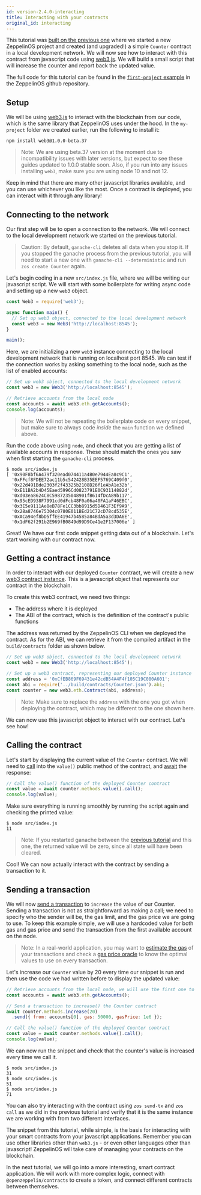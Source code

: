 ```yaml
---
id: version-2.4.0-interacting
title: Interacting with your contracts
original_id: interacting
---
```


This tutorial was [built on the previous one](first) where we started a new ZeppelinOS project and created (and upgraded!) a simple `Counter` contract in a local development network. We will now see how to interact with this contract from javascript code using [web3.js](https://web3js.readthedocs.io/en/1.0/). We will build a small script that will increase the counter and report back the updated value.

The full code for this tutorial can be found in the [`first-project` example](https://github.com/zeppelinos/zos/blob/v2.4.0/examples/first-project/src/index.js) in the ZeppelinOS github repository.

## Setup

We will be using [web3.js](https://web3js.readthedocs.io/en/1.0/) to interact with the blockchain from our code, which is the same library that ZeppelinOS uses under the hood. In the `my-project` folder we created earlier, run the following to install it:

```console
npm install web3@1.0.0-beta.37
```

> Note: We are using beta.37 version at the moment due to incompatibility issues with later versions, but expect to see these guides updated to 1.0.0 stable soon. Also, if you run into any issues installing `web3`, make sure you are using node 10 and not 12.

Keep in mind that there are many other javascript libraries available, and you can use whichever you like the most. Once a contract is deployed, you can interact with it through any library!

## Connecting to the network

Our first step will be to open a connection to the network. We will connect to the local development network we started on the previous tutorial. 

> Caution: By default, `ganache-cli` deletes all data when you stop it. If you stopped the ganache process from the previous tutorial, you will need to start a new one with `ganache-cli --deterministic` and run `zos create Counter` again.

Let's begin coding in a new `src/index.js` file, where we will be writing our javascript script. We will start with some boilerplate for writing async code and setting up a new `web3` object.

<!-- Code: We should provide a function to automatically parse `networks.js` and get the web3 instance preconfigured -->

```js
const Web3 = require('web3');

async function main() {
  // Set up web3 object, connected to the local development network
  const web3 = new Web3('http://localhost:8545');
}

main();
```

Here, we are initializing a new `web3` instance connecting to the local development network that is running on localhost port 8545. We can test if the connection works by asking something to the local node, such as the list of enabled accounts:

```js
// Set up web3 object, connected to the local development network
const web3 = new Web3('http://localhost:8545');

// Retrieve accounts from the local node
const accounts = await web3.eth.getAccounts();
console.log(accounts);
```

> Note: We will not be repeating the boilerplate code on every snippet, but make sure to always code _inside_ the `main` function we defined above.

Run the code above using `node`, and check that you are getting a list of available accounts in response. These should match the ones you saw when first starting the `ganache-cli` process.

```console
$ node src/index.js 
[ '0x90F8bf6A479f320ead074411a4B0e7944Ea8c9C1',
  '0xFFcf8FDEE72ac11b5c542428B35EEF5769C409f0',
  '0x22d491Bde2303f2f43325b2108D26f1eAbA1e32b',
  '0xE11BA2b4D45Eaed5996Cd0823791E0C93114882d',
  '0xd03ea8624C8C5987235048901fB614fDcA89b117',
  '0x95cED938F7991cd0dFcb48F0a06a40FA1aF46EBC',
  '0x3E5e9111Ae8eB78Fe1CC3bb8915d5D461F3Ef9A9',
  '0x28a8746e75304c0780E011BEd21C72cD78cd535E',
  '0xACa94ef8bD5ffEE41947b4585a84BdA5a3d3DA6E',
  '0x1dF62f291b2E969fB0849d99D9Ce41e2F137006e' ]
```

Great! We have our first code snippet getting data out of a blockchain. Let's start working with our contract now.

## Getting a contract instance

In order to interact with our deployed `Counter` contract, we will create a new [web3 contract instance](https://web3js.readthedocs.io/en/1.0/web3-eth-contract.html). This is a javascript object that represents our contract in the blockchain. 

To create this web3 contract, we need two things:
- The address where it is deployed
- The ABI of the contract, which is the definition of the contract's public functions

<!-- Code: We should provide both a command and a js function to easily retrieve the address from the network.json file. Same for the ABI, and for building a web3 contract altogether. -->

The address was returned by the ZeppelinOS CLI when we deployed the contract. As for the ABI, we can retrieve it from the compiled artifact in the `build/contracts` folder as shown below.

```js
// Set up web3 object, connected to the local development network
const web3 = new Web3('http://localhost:8545');

// Set up a web3 contract, representing our deployed Counter instance
const address = '0xCfEB869F69431e42cdB54A4F4f105C19C080A601';
const abi = require('../build/contracts/Counter.json').abi;
const counter = new web3.eth.Contract(abi, address);
```

> Note: Make sure to replace the `address` with the one you got when deploying the contract, which may be different to the one shown here.

We can now use this javascript object to interact with our contract. Let's see how!

## Calling the contract

Let's start by displaying the current value of the `Counter` contract. We will need to [call](https://web3js.readthedocs.io/en/1.0/web3-eth-contract.html#methods-mymethod-call) into the `value()` public method of the contract, and [await](https://developer.mozilla.org/en-US/docs/Web/JavaScript/Reference/Operators/await) the response:

```js
// Call the value() function of the deployed Counter contract
const value = await counter.methods.value().call();
console.log(value);
```

Make sure everything is running smoothly by running the script again and checking the printed value:

```console
$ node src/index.js
11
```

> Note: If you restarted ganache between the [previous tutorial](first) and this one, the returned value will be zero, since all state will have been cleared.

Cool! We can now actually interact with the contract by sending a transaction to it.

## Sending a transaction

We will now [send a transaction](https://web3js.readthedocs.io/en/1.0/web3-eth-contract.html#methods-mymethod-send) to `increase` the value of our Counter. Sending a transaction is not as straightforward as making a call; we need to specify who the sender will be, the gas limit, and the gas price we are going to use. To keep this example simple, we will use a hardcoded value for both gas and gas price and send the transaction from the first available account on the node.

> Note: In a real-world application, you may want to [estimate the gas](https://web3js.readthedocs.io/en/1.0/web3-eth-contract.html#methods-mymethod-estimategas) of your transactions and check a [gas price oracle](https://ethgasstation.info/) to know the optimal values to use on every transaction.

Let's increase our `Counter` value by 20 every time our snippet is run and then use the code we had written before to display the updated value:

```js
// Retrieve accounts from the local node, we will use the first one to send the transaction
const accounts = await web3.eth.getAccounts();

// Send a transaction to increase() the Counter contract
await counter.methods.increase(20)
  .send({ from: accounts[0], gas: 50000, gasPrice: 1e6 });

// Call the value() function of the deployed Counter contract
const value = await counter.methods.value().call();
console.log(value);
```

We can now run the snippet and check that the counter's value is increased every time we call it.

```console
$ node src/index.js
31
$ node src/index.js
51
$ node src/index.js
71
```

You can also try interacting with the contract using `zos send-tx` and `zos call` as we did in the previous tutorial and verify that it is the same instance we are working with from two different interfaces.

The snippet from this tutorial, while simple, is the basis for interacting with your smart contracts from your javascript applications. Remember you can use other libraries other than `web3.js` - or even other languages other than javascript! ZeppelinOS will take care of managing your contracts on the blockchain. 

In the next tutorial, we will go into a more interesting, smart contract application. We will work with more complex logic, connect with `@openzeppelin/contracts` to create a token, and connect different contracts between themselves.
